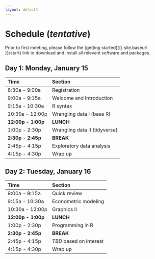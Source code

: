 ```yaml
---
layout: default
---
```


# Schedule (*tentative*)

Prior to first meeting, please follow the [getting
started]({{ site.baseurl }}/start) link to download and install
all relevant software and packages.

## Day 1: Monday, January 15

|Time|Section|  
|:---|:------|  
|8:30a - 9:00a|Registration|  
|9:00a - 9:15a|Welcome and Introduction|  
|9:15a - 10:30a|R syntax|  
|10:30a - 12:00p|Wrangling data I (base R)|  
|**12:00p - 1:00p**|**LUNCH**|  
|1:00p - 2:30p|Wrangling data II (tidyverse)|  
|**2:30p - 2:45p**|**BREAK**|  
|2:45p - 4:15p|Exploratory data analysis|  
|4:15p - 4:30p|Wrap up|  

## Day 2: Tuesday, January 16

|Time|Section|  
|:---|:------|  
|9:00a - 9:15a|Quick review|  
|9:15a - 10:30a|Econometric modeling|  
|10:30a - 12:00p|Graphics II|  
|**12:00p - 1:00p**|**LUNCH**|  
|1:00p - 2:30p|Programming in R|  
|**2:30p - 2:45p**|**BREAK**|  
|2:45p - 4:15p|*TBD* based on interest|  
|4:15p - 4:30p|Wrap up|  

